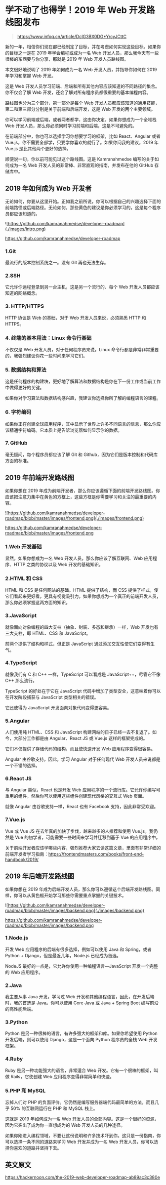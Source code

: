 # 学不动了也得学！2019 年 Web 开发路线图发布

> https://www.infoq.cn/article/DcIG3BX0DG*YrcyJCttC

新的一年，相信你们现在都已经制定了目标，并在考虑如何实现这些目标。如果你的目标之一是在 2019 年学会编程或成为一名 Web 开发人员，那么我今天有一些很棒的东西要与你分享，那就是 2019 年 Web 开发人员路线图。

本文很好地说明了 2019 年如何成为一名 Web 开发人员，并指导你如何在 2019 年学习和掌握 Web 开发。

这是 Web 开发人员学习前端、后端和所有其他内容应该知道的不同路径的集合。你不仅会了解 Web 开发，还会了解对所有程序员都很重要的基本编程内容。

路线图也分为三个部分，第一部分是每个 Web 开发人员都应该知道的通用技能，第二和第三部分分别是关于前端和后端开发，这是 Web 开发的两个主要领域。

你可以学习前端或后端，或者两者都学，这由你决定。如果你想成为一个全堆栈 Web 开发人员，那么你必须同时学习前端和后端，这是不可避免的。

在前端部分中，你也可以选择学习你想要学习的框架，比如 React、Angular 或者 Vue.js，你不需要全部学，只要学你喜欢的就行了。如果你问我的建议，2019 年 Vue.js 是比其他两个更好的选择。

顺便说一句，你以前可能见过这个路线图。这是 Kamranahmedse 编写的关于如何成为一名 Web 开发人员的非常棒、非常直观的指南，并发布在他的 GitHub 存储库中。

## 2019 年如何成为 Web 开发者

无论如何，你要从这里开始。正如我之前所说，你可以根据自己的兴趣选择下面的前端路径或后端路径。无论如何，那些黄色的建议是你必须学习的，这是每个程序员都应该知道的。


![https://github.com/kamranahmedse/developer-roadmap](./images/intro.png)

https://github.com/kamranahmedse/developer-roadmap

### 1.Git

最流行的版本控制系统之一。没有 Git 再也无法生存。

### 2.SSH

它允许你远程登录到另一台主机，这是另一个流行的、每个 Web 开发人员都应该知道的网络概念。

### 3. HTTP/HTTPS

HTTP 协议是 Web 的基础，对于 Web 开发人员来说，必须熟悉 HTTP 和 HTTPS。

### 4. 终端的基本用法：Linux 命令行基础

不仅仅是 Web 开发人员，对于任何程序员来说，Linux 命令行都是非常非常重要的，我强烈建议你花一些时间来学习它们。

### 5. 数据结构和算法

这是任何程序的构建块，更好地了解算法和数据结构是你在下一份工作或当前工作中做得更好的关键。

如果你对学习算法和数据结构感兴趣，我建议你选择你所了解的编程语言的课程。

### 6. 字符编码

如果你正在创建全球应用程序，其中显示了世界上许多不同语言的信息，那么你应该精通字符编码。它本质上是告诉浏览器如何显示你的数据。

### 7. GitHub

毫无疑问，每个程序员都应该了解 Git 和 Github，因为它们是版本控制和代码库方面的标准。

## 2019 年前端开发路线图

如果你想在 2019 年成为前端开发者，那么你应该遵循下面的前端开发路线图。你应该把注意力集中在黄色的方框上，这些方框是你需要学习和关注的最重要的内容。

![https://github.com/kamranahmedse/developer-roadmap/blob/master/images/frontend.png](./images/frontend.png)

https://github.com/kamranahmedse/developer-roadmap/blob/master/images/frontend.png

### 1.Web 开发基础

显然，如果你想成为一名 Web 开发人员，那么你应该了解互联网、Web 应用程序、HTTP 之类的协议以及 Web 开发的基础知识。

### 2.HTML 和 CSS

HTML 和 CSS 是任何网站的基础。HTML 提供了结构，而 CSS 提供了样式，使它们看起来更好看，更具有视觉吸引力。如果你想成为一个真正的前端开发人员，那么你必须掌握这两方面的知识。

### 3.JavaScript

就像面向对象编程的四大支柱（抽象、封装、多态和继承）一样，Web 开发也有三大支柱，即 HTML、CSS 和 JavaScript。

前两个提供了结构和样式，但正是 JavaScript 通过添加交互性使它们变得有生气。

### 4.TypeScript

就像我们有 C 和 C++ 一样，TypeScript 可以看成是 JavaScript++，尽管它不像 C++ 那么流行。

TypeScript 的好处在于它在 JavaScript 代码中增加了类型安全，这意味着你可以在开发阶段捕获与 JavaScript 类型相关的错误。

它还使得为 JavaScript 开发面向对象代码变得更容易。

### 5.Angular

人们使用纯 HTML、CSS 和 JavaScript 构建网站的日子已经一去不复返了。如今，大部分工作都是由 Angular、React JS 或 Vue.js 这样的框架完成的。

它们不仅提供了存储代码的结构，而且使快速开发 Web 应用程序变得很容易。

Angular 由谷歌支持，因此，学习 Angular 对于任何现代 Web 开发人员来说都是一个不错的选择。



### 6.React JS

与 Angular 类似，React 也是开发 Web 应用程序的一个流行库。它允许你编写可重用的组件，然后你可以使用这些组件创建现代风格的交互式 Web 页面。

就像 Angular 由谷歌支持一样，React 也有 Facebook 支持，因此非常受欢迎。

### 7.Vue.js

Vue 或 Vue JS 在去年真的加快了步伐，越来越多的人推荐和使用 Vue.js。我仍然是 Vue 的初学者，可能需要一些时间来学习并迁移到基于 Vue 的应用程序中。

关于前端开发者应该学哪些内容，强烈推荐大家去读这篇文章，里面有非常详细的前端开发者学习指南：https://frontendmasters.com/books/front-end-handbook/2019/

## 2019 年后端开发路线图

如果你想在 2019 年成为后端开发人员，那么你可以遵循这个后端开发路线图。同样，你可以从黄色框开始学习那些你需要重点掌握的关键技术。

![https://github.com/kamranahmedse/developer-roadmap/blob/master/images/backend.png](./images/backend.png)

https://github.com/kamranahmedse/developer-roadmap/blob/master/images/backend.png

### 1.Node.js

开发 Web 应用程序的后端有很多选择，例如可以使用 Java 和 Spring，或者 Python + Django，但是最近几年，Node.js 已经成为首选。

NodeJS 最好的一点是，它允许你使用一种编程语言—JavaScript 开发一个完整的 Web 应用程序。

### 2.Java

我主要从事 Java 开发，学习过 Web 开发和其他编程语言，因此，在开发后端时，我的首选是 Java。你可以使用 Core Java 或 Java + Spring Boot 编写前沿的高性能后端。

### 3.Python

Python 是另一种很棒的语言，有许多强大的框架和库。如果你希望使用 Python 开发后端，则可以使用 Django，这是一个面向 Python 程序员的全栈 Web 开发框架。

### 4.Ruby

Ruby 是另一种功能强大的语言，非常适合 Web 开发。它有一个很棒的框架，叫做 Rails，它使创建 Web 应用程序变得非常简单和快速。

### 5.PHP 和 MySQL

忘掉人们对 PHP 的负面评价。它仍然是编写服务器端代码最简单的方法，而且几乎 50% 的互联网运行在 PHP 和 MySQL 栈上。

这就是 2019 年如何成为一名 Web 开发人员的全部内容。这是一个很好的资源，因为它突出了成为你一直想成为的 Web 开发人员的几种途径。

如果你刚进入编程领域，不要让这份说明和许多技术吓到你。这只是一份指南，你可以选择一条不同的道路来学习 Web 开发并成为一名 Web 开发人员，你可以选择你喜欢的道路并坚持下去。

## 英文原文

https://hackernoon.com/the-2019-web-developer-roadmap-ab89ac3c380e
